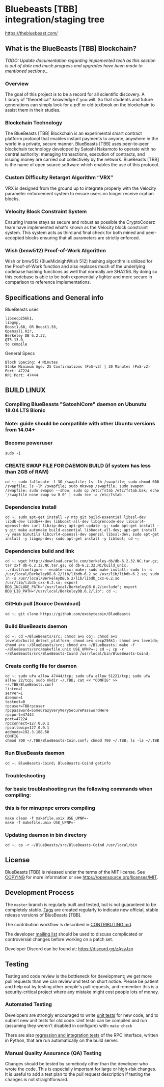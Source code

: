 Bluebeasts [TBB] integration/staging tree
=====================================

https://thebluebeast.com/

What is the BlueBeasts [TBB] Blockchain?
----------------------------------------
*TODO: Update documentation regarding implemented tech as this section is out of date and much progress and upgrades have been made to mentioned sections...*

### Overview
The goal of this project is to be a record for all scientific discovery. A Library of "theoretical" knowledge if you will. So that students and future generations can simply look for a pdf or old textbook on the blockchain to assist them in their studies.

### Blockchain Technology
The BlueBeasts [TBB] Blockchain is an experimental smart contract platform protocol that enables 
instant payments to anyone, anywhere in the world in a private, secure manner. 
BlueBeasts [TBB] uses peer-to-peer blockchain technology developed by Satoshi Nakamoto to operate
with no central authority: managing transactions, execution of contracts, and 
issuing money are carried out collectively by the network. BlueBeasts [TBB] is the name of 
open source software which enables the use of this protocol.

### Custom Difficulty Retarget Algorithm “VRX”
VRX is designed from the ground up to integrate properly with the Velocity parameter enforcement system to ensure users no longer receive orphan blocks.

### Velocity Block Constraint System
Ensuring Insane stays as secure and robust as possible the CryptoCoderz team have implemented what's known as the Velocity block constraint system. This system acts as third and final check for both mined and peer-accepted blocks ensuring that all parameters are strictly enforced.

### Wish (bmw512) Proof-of-Work Algorithm
Wish or bmw512 (BlueMidnightWish 512) hashing algorithm is utilized for the Proof-of-Work function and also replaces much of the underlying codebase hashing functions as well that normally are SHA256. By doing so this codebase is able to be both exponentially lighter and more secure in comparison to reference implementations.

Specifications and General info
------------------
BlueBeasts uses 

	libsecp256k1,
	libgmp,
	Boost1.68, OR Boost1.58,  
	Openssl1.02r,
	Berkeley DB 6.2.32,
	QT5.13.0,
	to compile

General Specs

	Block Spacing: 4 Minutes
	Stake Minimum Age: 25 Confirmations (PoS-v3) | 30 Minutes (PoS-v2)
	Port: 47224
	RPC Port: 47444


BUILD LINUX
-----------
### Compiling BlueBeasts "SatoshiCore" daemon on Ubunutu 18.04 LTS Bionic
### Note: guide should be compatible with other Ubuntu versions from 14.04+

### Become poweruser
```
sudo -i
```
### CREATE SWAP FILE FOR DAEMON BUILD (if system has less than 2GB of RAM)
```
cd ~; sudo fallocate -l 3G /swapfile; ls -lh /swapfile; sudo chmod 600 /swapfile; ls -lh /swapfile; sudo mkswap /swapfile; sudo swapon /swapfile; sudo swapon --show; sudo cp /etc/fstab /etc/fstab.bak; echo '/swapfile none swap sw 0 0' | sudo tee -a /etc/fstab
```

### Dependencies install
```
cd ~; sudo apt-get install -y ntp git build-essential libssl-dev libdb-dev libdb++-dev libboost-all-dev libqrencode-dev libcurl4-openssl-dev curl libzip-dev; apt-get update -y; sudo apt-get install -y git make automake build-essential libboost-all-dev; apt-get install -y yasm binutils libcurl4-openssl-dev openssl libssl-dev; sudo apt-get install -y libgmp-dev; sudo apt-get install -y libtool; cd ~;
```

### Dependencies build and link
```
cd ~; wget http://download.oracle.com/berkeley-db/db-6.2.32.NC.tar.gz; tar zxf db-6.2.32.NC.tar.gz; cd db-6.2.32.NC/build_unix; ../dist/configure --enable-cxx; make; sudo make install; sudo ln -s /usr/local/BerkeleyDB.6.2/lib/libdb-6.2.so /usr/lib/libdb-6.2.so; sudo ln -s /usr/local/BerkeleyDB.6.2/lib/libdb_cxx-6.2.so /usr/lib/libdb_cxx-6.2.so; export BDB_INCLUDE_PATH="/usr/local/BerkeleyDB.6.2/include"; export BDB_LIB_PATH="/usr/local/BerkeleyDB.6.2/lib"; cd ~;
```

### GitHub pull (Source Download)
```
cd ~; git clone https://github.com/exobytecoin/BlueBeasts
```

### Build BlueBeasts daemon
```
cd ~; cd ~/BlueBeasts/src; chmod a+x obj; chmod a+x leveldb/build_detect_platform; chmod a+x secp256k1; chmod a+x leveldb; chmod a+x ~/BlueBeasts/src; chmod a+x ~/BlueBeasts; make -f ~/BlueBeasts/src/makefile.unix USE_UPNP=-; cd ~; cp -r ~/BlueBeasts/src/BlueBeasts-Coind /usr/local/bin/BlueBeasts-Coind;
```

### Create config file for daemon
```
cd ~; sudo ufw allow 47444/tcp; sudo ufw allow 51221/tcp; sudo ufw allow 22/tcp; sudo mkdir ~/.TBB; cat << "CONFIG" >> ~/.TBB/BlueBeasts.conf
listen=1
server=1
daemon=1
testnet=0
rpcuser=TBBrpcuser
rpcpassword=SomeCrazyVeryVerySecurePasswordHere
rpcport=47444
port=47224
rpcconnect=127.0.0.1
rpcallowip=127.0.0.1
addnode=192.3.188.58
CONFIG
chmod 700 ~/.TBB/BlueBeasts-Coin.conf; chmod 700 ~/.TBB; ls -la ~/.TBB
```

### Run BlueBeasts daemon
```
cd ~; BlueBeasts-Coind; BlueBeasts-Coind getinfo
```

### Troubleshooting
### for basic troubleshooting run the following commands when compiling:
### this is for minupnpc errors compiling

```
make clean -f makefile.unix USE_UPNP=-
make -f makefile.unix USE_UPNP=-
```
### Updating daemon in bin directory
```
cd ~; cp -r ~/BlueBeasts/src/BlueBeasts-Coind /usr/local/bin
```

License
-------

BlueBeasts [TBB] is released under the terms of the MIT license. See [COPYING](COPYING) for more
information or see https://opensource.org/licenses/MIT.

Development Process
-------------------

The `master` branch is regularly built and tested, but is not guaranteed to be
completely stable. [Tags](https://github.com/SaltineChips/BlueBeasts/tags) are created
regularly to indicate new official, stable release versions of BlueBeasts [TBB].

The contribution workflow is described in [CONTRIBUTING.md](CONTRIBUTING.md).

The developer [mailing list](https://lists.linuxfoundation.org/mailman/listinfo/bitcoin-dev)
should be used to discuss complicated or controversial changes before working
on a patch set.

Developer Discord can be found at: https://discord.gg/zAsyJzn

Testing
-------

Testing and code review is the bottleneck for development; we get more pull
requests than we can review and test on short notice. Please be patient and help out by testing
other people's pull requests, and remember this is a security-critical project where any mistake might cost people
lots of money.

### Automated Testing

Developers are strongly encouraged to write [unit tests](/doc/unit-tests.md) for new code, and to
submit new unit tests for old code. Unit tests can be compiled and run
(assuming they weren't disabled in configure) with: `make check`

There are also [regression and integration tests](/qa) of the RPC interface, written
in Python, that are run automatically on the build server.

### Manual Quality Assurance (QA) Testing

Changes should be tested by somebody other than the developer who wrote the
code. This is especially important for large or high-risk changes. It is useful
to add a test plan to the pull request description if testing the changes is
not straightforward.
